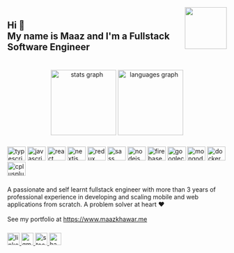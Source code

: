 <img align="right" height="96" src="https://media-exp1.licdn.com/dms/image/C4D03AQG5C9wdk9tp4w/profile-displayphoto-shrink_400_400/0/1661085388890?e=1666828800&v=beta&t=euHsD-UV2FSHhbr8AbbIlllxlhBVT6skROl5vruoziU"  />

###

<h2 align="left">Hi 👋<br>My name is Maaz and I'm a Fullstack Software Engineer</h2>

###

<br clear="both">

<div align="center">
  <img src="https://github-readme-stats.vercel.app/api?hide_title=false&hide_rank=false&show_icons=true&include_all_commits=true&count_private=true&disable_animations=false&theme=dracula&locale=en&hide_border=false&custom_title=My Github Stats&username=MohammedMaaz" height="150" alt="stats graph"  />
  <img src="https://github-readme-stats.vercel.app/api/top-langs?locale=en&hide_title=false&layout=compact&card_width=320&langs_count=6&theme=dracula&hide_border=false&custom_title=Languages&username=MohammedMaaz" height="150" alt="languages graph"  />
</div>

###

<div align="left">
  <img src="https://cdn.jsdelivr.net/gh/devicons/devicon/icons/typescript/typescript-original.svg" height="32" width="42" alt="typescript logo"  />
  <img src="https://cdn.jsdelivr.net/gh/devicons/devicon/icons/javascript/javascript-original.svg" height="32" width="42" alt="javascript logo"  />
  <img src="https://cdn.jsdelivr.net/gh/devicons/devicon/icons/react/react-original-wordmark.svg" height="32" width="42" alt="react logo"  />
  <img src="https://cdn.jsdelivr.net/gh/devicons/devicon/icons/nextjs/nextjs-original.svg" height="32" width="42" alt="nextjs logo"  />
  <img src="https://cdn.jsdelivr.net/gh/devicons/devicon/icons/redux/redux-original.svg" height="32" width="42" alt="redux logo"  />
  <img src="https://cdn.jsdelivr.net/gh/devicons/devicon/icons/sass/sass-original.svg" height="32" width="42" alt="sass logo"  />
  <img src="https://cdn.jsdelivr.net/gh/devicons/devicon/icons/nodejs/nodejs-original.svg" height="32" width="42" alt="nodejs logo"  />
  <img src="https://cdn.jsdelivr.net/gh/devicons/devicon/icons/firebase/firebase-plain.svg" height="32" width="42" alt="firebase logo"  />
  <img src="https://cdn.jsdelivr.net/gh/devicons/devicon/icons/googlecloud/googlecloud-original.svg" height="32" width="42" alt="googlecloud logo"  />
  <img src="https://cdn.jsdelivr.net/gh/devicons/devicon/icons/mongodb/mongodb-original.svg" height="32" width="42" alt="mongodb logo"  />
  <img src="https://cdn.jsdelivr.net/gh/devicons/devicon/icons/docker/docker-original.svg" height="32" width="42" alt="docker logo"  />
  <img src="https://cdn.jsdelivr.net/gh/devicons/devicon/icons/cplusplus/cplusplus-original.svg" height="32" width="42" alt="cplusplus logo"  />
</div>

###

<p align="left">A passionate and self learnt fullstack engineer with more than 3 years of professional experience in developing and scaling mobile and web applications from scratch. A problem solver at heart ❤️<br><br>See my portfolio at <a href="https://www.maazkhawar.me/" target="_blank">https://www.maazkhawar.me</a></p>

###

<div align="left">
  <a href="https://www.linkedin.com/in/maaz-bin-khawar-6290b0116/" target="_blank">
    <img src="https://img.shields.io/static/v1?message=LinkedIn&logo=linkedin&label=&color=0077B5&logoColor=white&labelColor=&style=for-the-badge" height="28" alt="linkedin logo"  />
  </a>
  <a href="mailto:maazkhawar25@gmail.com" target="_blank">
    <img src="https://img.shields.io/static/v1?message=Gmail&logo=gmail&label=&color=D14836&logoColor=white&labelColor=&style=for-the-badge" height="28" alt="gmail logo"  />
  </a>
  <a href="https://stackoverflow.com/users/5992689/maaz-bin-khawar" target="_blank">
    <img src="https://img.shields.io/static/v1?message=Stackoverflow&logo=stackoverflow&label=&color=FE7A16&logoColor=white&labelColor=&style=for-the-badge" height="28" alt="stackoverflow logo"  />
  </a>
  <a href="https://www.hackerrank.com/maazproductions1" target="_blank">
    <img src="https://img.shields.io/static/v1?message=HackerRank&logo=hackerrank&label=&color=2EC866&logoColor=white&labelColor=&style=for-the-badge" height="28" alt="hackerrank logo"  />
  </a>
</div>

###
